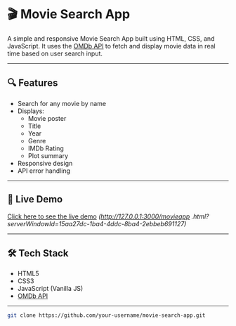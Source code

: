# 🎬 Movie Search App

A simple and responsive Movie Search App built using HTML, CSS, and JavaScript. It uses the [OMDb API](http://www.omdbapi.com/) to fetch and display movie data in real time based on user search input.

---

## 🔍 Features

- Search for any movie by name
- Displays:
  - Movie poster
  - Title
  - Year
  - Genre
  - IMDb Rating
  - Plot summary
- Responsive design
- API error handling

---

## 🚀 Live Demo

[Click here to see the live demo](#) *(http://127.0.0.1:3000/movieapp .html?serverWindowId=15aa27dc-1ba4-4ddc-8ba4-2ebbeb691127)*

---

## 🛠️ Tech Stack

- HTML5
- CSS3
- JavaScript (Vanilla JS)
- [OMDb API](http://www.omdbapi.com/)

---


```bash
git clone https://github.com/your-username/movie-search-app.git
